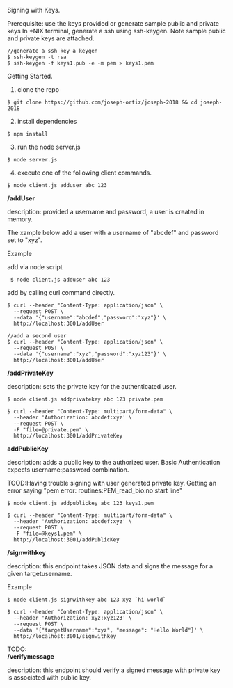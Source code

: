 Signing with Keys.

Prerequisite: use the keys provided or generate sample public and private keys
In *NIX terminal, generate a ssh using ssh-keygen.
Note sample public and private keys are attached.


```code
//generate a ssh key a keygen
$ ssh-keygen -t rsa
$ ssh-keygen -f keys1.pub -e -m pem > keys1.pem
```

Getting Started.
1. clone the repo
```
$ git clone https://github.com/joseph-ortiz/joseph-2018 && cd joseph-2018
```
2. install dependencies

```
$ npm install
```
3. run the node server.js
```
$ node server.js
```
4. execute one of the following client commands.

```code
$ node client.js adduser abc 123
```



**/addUser** 

description:  provided a username and password, a user is created in memory.

The xample below add a user with a username of "abcdef" and password set to "xyz".

Example

add via node script
```code
 $ node client.js adduser abc 123
 ```

add by calling curl command directly.
```code
$ curl --header "Content-Type: application/json" \
  --request POST \
  --data '{"username":"abcdef","password":"xyz"}' \
  http://localhost:3001/addUser

//add a second user
$ curl --header "Content-Type: application/json" \
  --request POST \
  --data '{"username":"xyz","password":"xyz123"}' \
  http://localhost:3001/addUser
```

  
**/addPrivateKey** 

description:  sets the private key for the authenticated user.

```code
$ node client.js addprivatekey abc 123 private.pem  
```
```code
$ curl --header "Content-Type: multipart/form-data" \
  --header 'Authorization: abcdef:xyz' \
  --request POST \
  -F "file=@private.pem" \
  http://localhost:3001/addPrivateKey

```


**addPublicKey** 

description: adds a public key to the authorized user. Basic Authentication expects username:password combination.

TOOD:Having trouble signing with user generated private key. Getting an error saying "pem error: routines:PEM_read_bio:no start line"

```code
$ node client.js addpublickey abc 123 keys1.pem  
```

```code
$ curl --header "Content-Type: multipart/form-data" \
  --header 'Authorization: abcdef:xyz' \
  --request POST \
  -F "file=@keys1.pem" \
  http://localhost:3001/addPublicKey
```

**/signwithkey**

description: this endpoint takes JSON data and signs the message for a given targetusername.

Example
```code
$ node client.js signwithkey abc 123 xyz `hi world`
```
```code
$ curl --header "Content-Type: application/json" \
  --header 'Authorization: xyz:xyz123' \
  --request POST \
  --data '{"targetUsername":"xyz", "message": "Hello World"}' \
  http://localhost:3001/signwithkey
  ```

TODO:   
**/verifymessage**

description: this endpoint should verify a signed message with private key is associated with public key.

  
